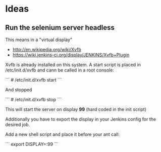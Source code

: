 # Ideas

## Run the selenium server headless

This means in a "virtual display"

* <http://en.wikipedia.org/wiki/Xvfb>
* <https://wiki.jenkins-ci.org/display/JENKINS/Xvfb+Plugin>

Xvfb is already installed on this system. A start script is placed in /etc/init.d/xvfb and cann be called in a root console:

<div class="console">
```
# /etc/init.d/xvfb start
```
</div>

And stopped
<div class="console">
```
# /etc/init.d/xvfb stop
```
</div>

This will start the server on display **99** (hard coded in the init script)

Additionally you have to export the display in your Jenkins config for the desired job.

Add a new shell script and place it before your ant call:

<div class="console">
```
export DISPLAY=:99
```
</div>
